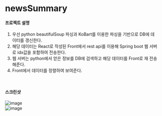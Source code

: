 # newsSummary

#### 프로젝트 설명
1. 우선 python beautifulSoup 파싱과 KoBart를 이용한 파싱을 기반으로 DB에 데이터를 갱신한다.
2. 해당 데이터는 React로 작성된 Front에서 rest api를 이용해 Spring boot 웹 서버로 idx값을 포함하여 전송한다.
3. 웹 서버는 python에서 얻은 정보를 DB에 검색하고 해당 데이터를 Front로 재 전송해준다.
4. Front에서 데이터를 정렬하여 보여준다.
<br/>


#### 스크린샷
  ![image](https://github.com/akdlcnd0994/newsSummary/assets/28687142/fd704707-5261-42c2-9991-45eb9246e8f8)
  <br/>
![image](https://github.com/akdlcnd0994/newsSummary/assets/28687142/ab696ef5-5ca3-4632-853e-cfcb2fa64658)
